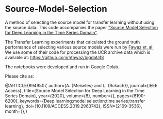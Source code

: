 # Source-Model-Selection
A method of selecting the source model for transfer learning without using the source data. This code accompanies the paper ["Source Model Selection for Deep Learning in the Time Series Domain"](https://ieeexplore.ieee.org/document/8949507).

The Transfer Learning experiments that calculated the ground truth performance of selecting various source models were run by [Fawaz et. al.](https://ieeexplore.ieee.org/abstract/document/8621990)
We use some of their code for processing the UCR archive data which is available at: https://github.com/hfawaz/bigdata18

The notebooks were developed and run in Google Colab.

Please cite as:

@ARTICLE{8949507,
author={A. {Meiseles} and L. {Rokach}},
journal={IEEE Access},
title={Source Model Selection for Deep Learning in the Time Series Domain},
year={2020},
volume={8},
number={},
pages={6190-6200},
keywords={Deep learning;model selection;time series;transfer learning},
doi={10.1109/ACCESS.2019.2963742},
ISSN={2169-3536},
month={},}
